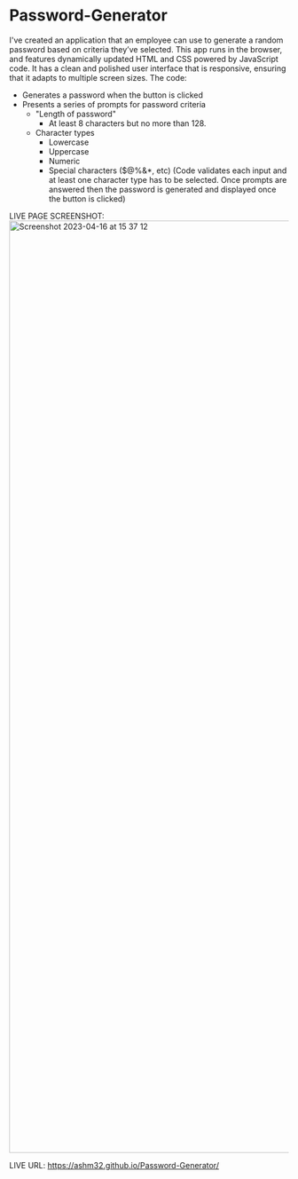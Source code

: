 # Password-Generator
I've created an application that an employee can use to generate a random password based on criteria they’ve selected. This app runs in the browser, and features dynamically updated HTML and CSS powered by JavaScript code. It has a clean and polished user interface that is responsive, ensuring that it adapts to multiple screen sizes.
The code:
- Generates a password when the button is clicked
- Presents a series of prompts for password criteria
    * "Length of password"
      * At least 8 characters but no more than 128.
    * Character types
      * Lowercase
      * Uppercase
      * Numeric
      * Special characters ($@%&*, etc)
(Code validates each input and at least one character type has to be selected. Once prompts are answered then the password is generated and displayed once the button is clicked)

LIVE PAGE SCREENSHOT:<img width="1680" alt="Screenshot 2023-04-16 at 15 37 12" src="https://user-images.githubusercontent.com/127209262/232320429-1e0ed0c6-f3dd-4298-9d89-020289ac94a9.png">

LIVE URL: https://ashm32.github.io/Password-Generator/ 
